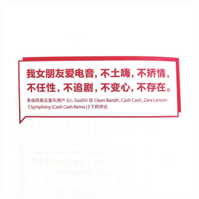 
![女票不存在][1]

[1]:	https://github.com/hacksman/copyrignt/blob/master/picture/Notes_1529708212000.jpeg?raw=true